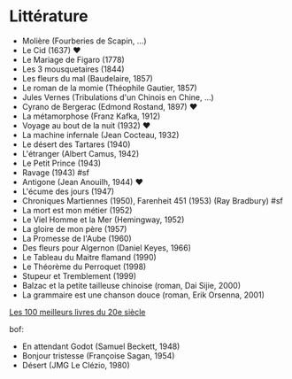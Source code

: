 Littérature
===========

* Molière (Fourberies de Scapin, ...)
* Le Cid (1637) ❤️
* Le Mariage de Figaro (1778)
* Les 3 mousquetaires (1844)
* Les fleurs du mal (Baudelaire, 1857)
* Le roman de la momie (Théophile Gautier, 1857)
* Jules Vernes (Tribulations d'un Chinois en Chine, ...)
* Cyrano de Bergerac (Edmond Rostand, 1897) ❤️
* La métamorphose (Franz Kafka, 1912)
* Voyage au bout de la nuit (1932) ❤️
* La machine infernale (Jean Cocteau, 1932)
* Le désert des Tartares (1940)
* L'étranger (Albert Camus, 1942)
* Le Petit Prince (1943)
* Ravage (1943) #sf
* Antigone (Jean Anouilh, 1944) ❤️
* L'écume des jours (1947)
* Chroniques Martiennes (1950), Farenheit 451 (1953) (Ray Bradbury) #sf
* La mort est mon métier (1952)
* Le Viel Homme et la Mer (Hemingway, 1952)
* La gloire de mon père (1957)
* La Promesse de l'Aube (1960)
* Des fleurs pour Algernon (Daniel Keyes, 1966)
* Le Tableau du Maitre flamand (1990)
* Le Théorème du Perroquet (1998)
* Stupeur et Tremblement (1999)
* Balzac et la petite tailleuse chinoise (roman, Dai Sijie, 2000)
* La grammaire est une chanson douce (roman, Erik Orsenna, 2001)

[Les 100 meilleurs livres du 20e siècle](https://fr.m.wikipedia.org/wiki/Les_cent_livres_du_siècle)


bof:

* En attendant Godot (Samuel Beckett, 1948)
* Bonjour tristesse (Françoise Sagan, 1954)
* Désert (JMG Le Clézio, 1980)



